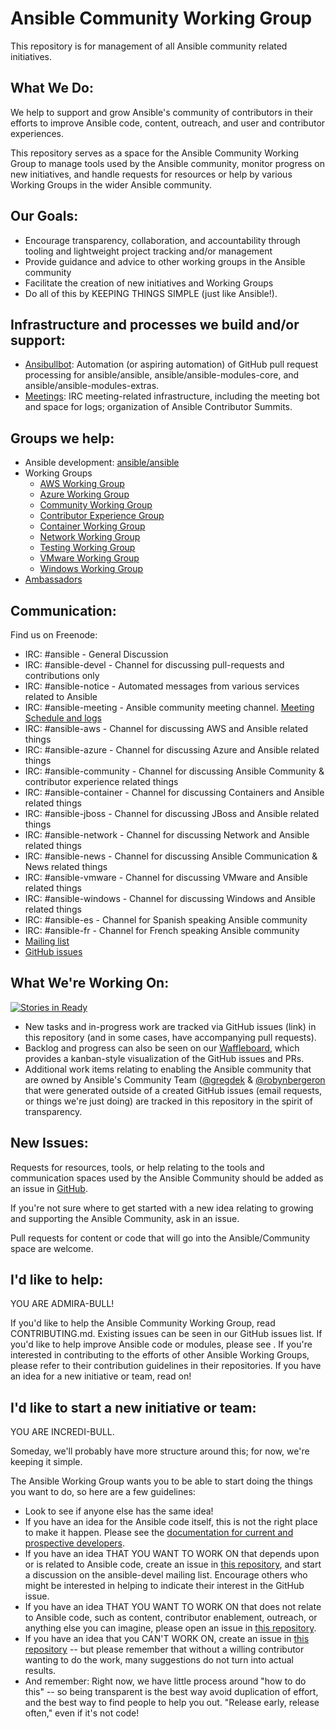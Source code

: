 # Ansible Community Working Group
This repository is for management of all Ansible community related initiatives.

## What We Do:
We help to support and grow Ansible's community of contributors in their efforts to improve Ansible code, content, outreach, and user and contributor experiences.

This repository serves as a space for the Ansible Community Working Group to manage tools used by the Ansible community, monitor progress on new initiatives, and handle requests for resources or help by various Working Groups in the wider Ansible community.

## Our Goals:
* Encourage transparency, collaboration, and accountability through tooling and lightweight project tracking and/or management
* Provide guidance and advice to other working groups in the Ansible community
* Facilitate the creation of new initiatives and Working Groups
* Do all of this by KEEPING THINGS SIMPLE (just like Ansible!).

## Infrastructure and processes we build and/or support:
* [Ansibullbot](https://github.com/ansible/ansibullbot): Automation (or aspiring automation) of GitHub pull request processing for ansible/ansible, ansible/ansible-modules-core, and ansible/ansible-modules-extras.
* [Meetings](https://github.com/ansible/community/tree/master/meetings): IRC meeting-related infrastructure, including the meeting bot and space for logs; organization of Ansible Contributor Summits.

## Groups we help:
* Ansible development: [ansible/ansible](https://github.com/ansible/ansible)
* Working Groups
  - [AWS Working Group](https://github.com/ansible/community/tree/master/group-aws)
  - [Azure Working Group](https://github.com/ansible/community/tree/master/group-azure)
  - [Community Working Group](https://github.com/ansible/community/tree/master/group-community)
  - [Contributor Experience Group](https://github.com/ansible/community/tree/master/group-contributor-experience)
  - [Container Working Group](https://github.com/ansible/community/tree/master/group-container)
  - [Network Working Group](https://github.com/ansible/community/tree/master/group-network)
  - [Testing Working Group](https://github.com/ansible/community/tree/master/group-testing)
  - [VMware Working Group](https://github.com/ansible/community/tree/master/group-vmware)
  - [Windows Working Group](https://github.com/ansible/community/tree/master/group-windows)
* [Ambassadors](https://github.com/ansible/ambassadors)

## Communication:
Find us on Freenode:
* IRC: #ansible - General Discussion
* IRC: #ansible-devel - Channel for discussing pull-requests and contributions only
* IRC: #ansible-notice - Automated messages from various services related to Ansible
* IRC: #ansible-meeting - Ansible community meeting channel. [Meeting Schedule and logs](https://github.com/ansible/community/blob/master/meetings)
* IRC: #ansible-aws - Channel for discussing AWS and Ansible related things
* IRC: #ansible-azure - Channel for discussing Azure and Ansible related things
* IRC: #ansible-community - Channel for discussing Ansible Community & contributor experience related things
* IRC: #ansible-container - Channel for discussing Containers and Ansible related things
* IRC: #ansible-jboss - Channel for discussing JBoss and Ansible related things
* IRC: #ansible-network - Channel for discussing Network and Ansible related things
* IRC: #ansible-news - Channel for discussing Ansible Communication & News related things
* IRC: #ansible-vmware - Channel for discussing VMware and Ansible related things
* IRC: #ansible-windows - Channel for discussing Windows and Ansible related things
* IRC: #ansible-es - Channel for Spanish speaking Ansible community
* IRC: #ansible-fr - Channel for French speaking Ansible community
* [Mailing list](https://groups.google.com/forum/#!forum/ansible-devel)
* [GitHub issues](https://github.com/ansible/community/issues)

## What We're Working On:
[![Stories in Ready](https://badge.waffle.io/ansible/community.png?label=ready&title=Ready)](https://waffle.io/ansible/community)
* New tasks and in-progress work are tracked via GitHub issues (link) in this repository (and in some cases, have accompanying pull requests).
* Backlog and progress can also be seen on our [Waffleboard](https://waffle.io/ansible/community), which provides a kanban-style visualization of the GitHub issues and PRs.
* Additional work items relating to enabling the Ansible community that are owned by Ansible's Community Team ([@gregdek](https://github.com/gregdek) & [@robynbergeron](https://github.com/robynbergeron]) that were generated outside of a created GitHub issues (email requests, or things we're just doing) are tracked in this repository in the spirit of transparency.

## New Issues:
Requests for resources, tools, or help relating to the tools and communication spaces used by the Ansible Community should be added as an issue in [GitHub](https://github.com/ansible/community/issues/new).

If you're not sure where to get started with a new idea relating to growing and
supporting the Ansible Community, ask in an issue.

Pull requests for content or code that will go into the Ansible/Community space
are welcome.

## I'd like to help:
YOU ARE ADMIRA-BULL!

If you'd like to help the Ansible Community Working Group, read CONTRIBUTING.md. Existing issues can be seen in our GitHub issues list.
If you'd like to help improve Ansible code or modules, please see .
If you're interested in contributing to the efforts of other Ansible Working Groups, please refer to their contribution guidelines in their repositories.
If you have an idea for a new initiative or team, read on!

## I'd like to start a new initiative or team:
YOU ARE INCREDI-BULL.

Someday, we'll probably have more structure around this; for now, we're keeping it simple.

The Ansible Working Group wants you to be able to start doing the things you want to do, so here are a few guidelines:

* Look to see if anyone else has the same idea!
* If you have an idea for the Ansible code itself, this is not the right place to make it happen. Please see the [documentation for current and prospective developers](http://docs.ansible.com/ansible/community.html#for-current-and-prospective-developers).
* If you have an idea THAT YOU WANT TO WORK ON that depends upon or is related to Ansible code, create an issue in [this repository](https://github.com/ansible/ansible/issues/new), and start a discussion on the ansible-devel mailing list. Encourage others who might be interested in helping to indicate their interest in the GitHub issue.
* If you have an idea THAT YOU WANT TO WORK ON that does not relate to Ansible code, such as content, contributor enablement, outreach, or anything else you can imagine, please open an issue in [this repository](https://github.com/ansible/community/issues/new).
* If you have an idea that you CAN'T WORK ON, create an issue in [this repository](https://github.com/ansible/community/issues/new) -- but please remember that without a willing contributor wanting to do the work, many suggestions do not turn into actual results.
* And remember: Right now, we have little process around "how to do this" -- so being transparent is the best way avoid duplication of effort, and the best way to find people to help you out. "Release early, release often," even if it's not code!
